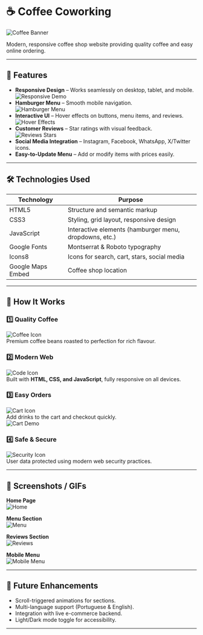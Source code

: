 # ☕ Coffee Coworking

![Coffee Banner](https://i.ibb.co/KX8pvpC/home-img.jpg)  

Modern, responsive coffee shop website providing quality coffee and easy online ordering.

---

## 🌟 Features

- **Responsive Design** – Works seamlessly on desktop, tablet, and mobile.  
  ![Responsive Demo](https://i.ibb.co/YR7r1Y7/responsive-demo.gif)  
- **Hamburger Menu** – Smooth mobile navigation.  
  ![Hamburger Menu](https://i.ibb.co/6Hj0Wv7/menu-demo.gif)  
- **Interactive UI** – Hover effects on buttons, menu items, and reviews.  
  ![Hover Effects](https://i.ibb.co/0JkFhXK/hover-demo.gif)  
- **Customer Reviews** – Star ratings with visual feedback.  
  ![Reviews Stars](https://i.ibb.co/7NHzVwN/review-demo.gif)  
- **Social Media Integration** – Instagram, Facebook, WhatsApp, X/Twitter icons.  
- **Easy-to-Update Menu** – Add or modify items with prices easily.  

---

## 🛠 Technologies Used

| Technology     | Purpose |
|----------------|---------|
| HTML5          | Structure and semantic markup |
| CSS3           | Styling, grid layout, responsive design |
| JavaScript     | Interactive elements (hamburger menu, dropdowns, etc.) |
| Google Fonts   | Montserrat & Roboto typography |
| Icons8         | Icons for search, cart, stars, social media |
| Google Maps Embed | Coffee shop location |

---

## 🚀 How It Works

### 1️⃣ Quality Coffee
![Coffee Icon](https://img.icons8.com/ios-filled/100/ffffff/coffee.png)  
Premium coffee beans roasted to perfection for rich flavour.

### 2️⃣ Modern Web
![Code Icon](https://img.icons8.com/ios-filled/100/ffffff/coding.png)  
Built with **HTML, CSS, and JavaScript**, fully responsive on all devices.

### 3️⃣ Easy Orders
![Cart Icon](https://img.icons8.com/ios-filled/100/ffffff/shopping-cart.png)  
Add drinks to the cart and checkout quickly.  
![Cart Demo](https://i.ibb.co/5TzFZqL/cart-demo.gif)

### 4️⃣ Safe & Secure
![Security Icon](https://img.icons8.com/ios-filled/100/ffffff/security-checked.png)  
User data protected using modern web security practices.

---

## 📱 Screenshots / GIFs

**Home Page**  
![Home](https://i.ibb.co/KX8pvpC/home-img.jpg)  

**Menu Section**  
![Menu](https://i.ibb.co/XkGk0YY/menu-1.png)  

**Reviews Section**  
![Reviews](https://i.ibb.co/8dT8L8V/quote-img.png)  

**Mobile Menu**  
![Mobile Menu](https://i.ibb.co/6Hj0Wv7/menu-demo.gif)  

---

## 🔮 Future Enhancements

- Scroll-triggered animations for sections.  
- Multi-language support (Portuguese & English).  
- Integration with live e-commerce backend.  
- Light/Dark mode toggle for accessibility.  

---



